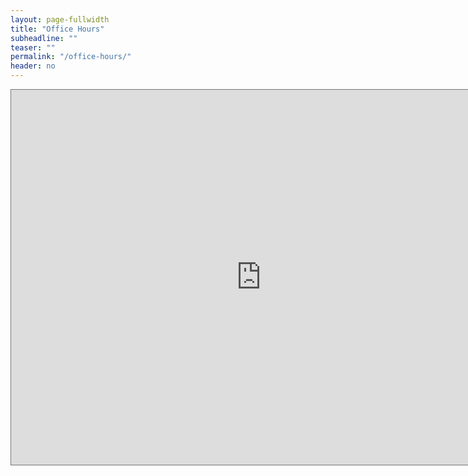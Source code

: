 ```yaml
---
layout: page-fullwidth
title: "Office Hours"
subheadline: ""
teaser: ""
permalink: "/office-hours/"
header: no
---
```


<iframe src="https://calendar.google.com/calendar/embed?height=600&wkst=1&bgcolor=%23ffffff&ctz=America%2FLos_Angeles&mode=WEEK&src=Y18xa3EwYzhoZmQ1bmhldG9zMjA0OG9oMDk5c0Bncm91cC5jYWxlbmRhci5nb29nbGUuY29t&color=%2333B679" style="border:solid 1px #777" width="800" height="600" frameborder="0" scrolling="no"></iframe>
